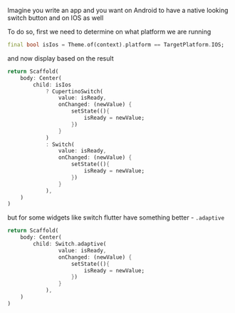 Imagine you write an app and you want on Android to have a native looking switch button and on IOS as well

To do so, first we need to determine on what platform we are running
```dart
final bool isIos = Theme.of(context).platform == TargetPlatform.IOS;
```

and now display based on the result

```dart
return Scaffold(
    body: Center(
        child: isIos
            ? CupertinoSwitch(
                value: isReady,
                onChanged: (newValue) {
                    setState((){
                        isReady = newValue;
                    })
                }
            )
            : Switch(
                value: isReady,
                onChanged: (newValue) {
                    setState((){
                        isReady = newValue;
                    })
                }
            ),
    )
)
```

but for some widgets like switch flutter have something better - `.adaptive`
```dart
return Scaffold(
    body: Center(
        child: Switch.adaptive(
                value: isReady,
                onChanged: (newValue) {
                    setState((){
                        isReady = newValue;
                    })
                }
            ),
    )
)
```
